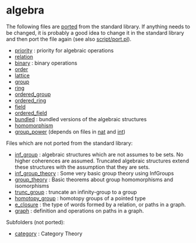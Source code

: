 algebra
=======

The following files are [ported](../port.md) from the standard library. If anything needs to be changed, it is probably a good idea to change it in the standard library and then port the file again (see also [script/port.pl](../../script/port.pl)).

* [priority](priority.hlean) : priority for algebraic operations
* [relation](relation.hlean)
* [binary](binary.hlean) : binary operations
* [order](order.hlean)
* [lattice](lattice.hlean)
* [group](group.hlean)
* [ring](ring.hlean)
* [ordered_group](ordered_group.hlean)
* [ordered_ring](ordered_ring.hlean)
* [field](field.hlean)
* [ordered_field](ordered_field.hlean)
* [bundled](bundled.hlean) : bundled versions of the algebraic structures
* [homomorphism](homomorphism.hlean)
* [group_power](group_power.hlean) (depends on files in [nat](../types/nat/nat.md) and [int](../types/int/int.md))

Files which are not ported from the standard library:

* [inf_group](inf_group.hlean) : algebraic structures which are not assumes to be sets. No higher coherences are assumed. Truncated algebraic structures extend these structures with the assumption that they are sets.
* [inf_group_theory](inf_group_theory.hlean) : Some very basic group theory using InfGroups
* [group_theory](group_theory.hlean) : Basic theorems about group homomorphisms and isomorphisms
* [trunc_group](trunc_group.hlean) : truncate an infinity-group to a group
* [homotopy_group](homotopy_group.hlean) : homotopy groups of a pointed type
* [e_closure](e_closure.hlean) : the type of words formed by a relation, or paths in a graph.
* [graph](graph.hlean) : definition and operations on paths in a graph.

Subfolders (not ported):

* [category](category/category.md) : Category Theory
